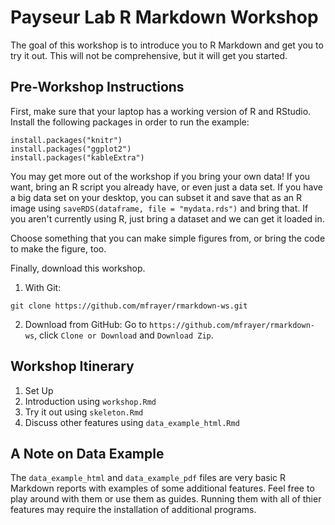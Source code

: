 # Payseur Lab R Markdown Workshop

The goal of this workshop is to introduce you to R Markdown and get you to try it out. This will not be comprehensive, but it will get you started. 

## Pre-Workshop Instructions 

First, make sure that your laptop has a working version of R and RStudio. Install the following packages in order to run the example:

~~~~~~~~~~~~~~~~~~
install.packages("knitr")
install.packages("ggplot2")
install.packages("kableExtra")
~~~~~~~~~~~~~~~~~~

You may get more out of the workshop if you bring your own data! If you want, bring an R script you already have, or even just a data set. If you have a big data set on your desktop, you can subset it and save that as an R image using `saveRDS(dataframe, file = "mydata.rds")` and bring that. If you aren't currently using R, just bring a dataset and we can get it loaded in. 

Choose something that you can make simple figures from, or bring the code to make the figure, too. 

Finally, download this workshop. 

1. With Git: 
~~~~~~~~~~~~~~~~~~
git clone https://github.com/mfrayer/rmarkdown-ws.git
~~~~~~~~~~~~~~~~~~
2. Download from GitHub: Go to `https://github.com/mfrayer/rmarkdown-ws`, click `Clone or Download` and `Download Zip`. 


## Workshop Itinerary 

1. Set Up 
2. Introduction using `workshop.Rmd`
3. Try it out using `skeleton.Rmd`
4. Discuss other features using `data_example_html.Rmd`


## A Note on Data Example 

The `data_example_html` and `data_example_pdf` files are very basic R Markdown reports with examples of some additional features. Feel free to play around with them or use them as guides. Running them with all of thier features may require the installation of additional programs. 
